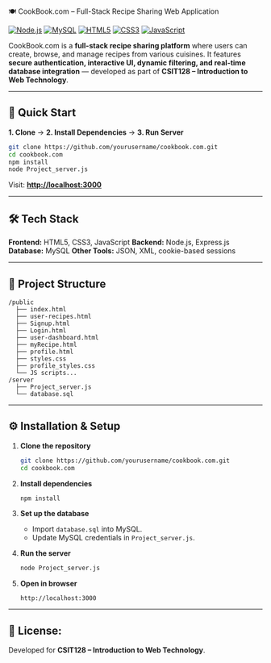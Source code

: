 🍽️ CookBook.com – Full-Stack Recipe Sharing Web Application

[![Node.js](https://img.shields.io/badge/Node.js-20.x-green?logo=node.js)](https://nodejs.org/)
[![MySQL](https://img.shields.io/badge/MySQL-8.x-blue?logo=mysql)](https://www.mysql.com/)
[![HTML5](https://img.shields.io/badge/HTML5-orange?logo=html5)](https://developer.mozilla.org/docs/Web/HTML)
[![CSS3](https://img.shields.io/badge/CSS3-blue?logo=css3)](https://developer.mozilla.org/docs/Web/CSS)
[![JavaScript](https://img.shields.io/badge/JavaScript-yellow?logo=javascript)](https://developer.mozilla.org/docs/Web/JavaScript)

CookBook.com is a **full-stack recipe sharing platform** where users can create, browse, and manage recipes from various cuisines.
It features **secure authentication, interactive UI, dynamic filtering, and real-time database integration** — developed as part of **CSIT128 – Introduction to Web Technology**.

---

## 🚀 Quick Start

**1. Clone** → **2. Install Dependencies** → **3. Run Server**

```bash
git clone https://github.com/yourusername/cookbook.com.git
cd cookbook.com
npm install
node Project_server.js
```

Visit: **[http://localhost:3000](http://localhost:3000)**

---

## 🛠️ Tech Stack

**Frontend:** HTML5, CSS3, JavaScript
**Backend:** Node.js, Express.js
**Database:** MySQL
**Other Tools:** JSON, XML, cookie-based sessions

---

## 📂 Project Structure

```
/public
  ├── index.html
  ├── user-recipes.html
  ├── Signup.html
  ├── Login.html
  ├── user-dashboard.html
  ├── myRecipe.html
  ├── profile.html
  ├── styles.css
  ├── profile_styles.css
  └── JS scripts...
/server
  ├── Project_server.js
  └── database.sql
```

---

## ⚙️ Installation & Setup

1. **Clone the repository**

   ```bash
   git clone https://github.com/yourusername/cookbook.com.git
   cd cookbook.com
   ```

2. **Install dependencies**

   ```bash
   npm install
   ```

3. **Set up the database**

   * Import `database.sql` into MySQL.
   * Update MySQL credentials in `Project_server.js`.

4. **Run the server**

   ```bash
   node Project_server.js
   ```

5. **Open in browser**

   ```
   http://localhost:3000
   ```

---

## 📜 License: 
Developed for **CSIT128 – Introduction to Web Technology**.


